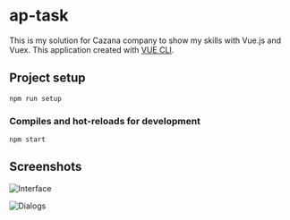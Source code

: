 # ap-task

This is my solution for Cazana company to show my skills with Vue.js and Vuex.
This application created with [VUE CLI](https://cli.vuejs.org).

## Project setup
```
npm run setup
```

### Compiles and hot-reloads for development
```
npm start
```

## Screenshots
![Interface](ap-cazana-vue-tech-task/blob/master/assets/Interface.png "Interface.png")

![Dialogs](ap-cazana-vue-tech-task/blob/master/assets/Dialogs.png "Dialogs.png")